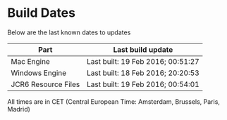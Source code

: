 # Build Dates

Below are the last known dates to updates

Part | Last build update
-----|-----
Mac Engine | Last built: 19 Feb 2016; 00:51:27
Windows Engine | Last built: 18 Feb 2016; 20:20:53
JCR6 Resource Files | Last built: 19 Feb 2016; 00:54:01
All times are in CET (Central European Time: Amsterdam, Brussels, Paris, Madrid)




